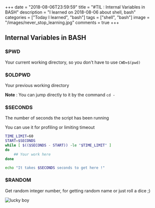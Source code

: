 +++
date = "2018-08-06T23:59:59"
title = "#TIL : Internal Variables in BASH"
description = "I learned on 2018-08-06 about shell, bash"
categories = ["Today I learned", "bash"]
tags = ["shell", "bash"]
image = "/images/never_stop_learning.jpg"
comments = true
+++



## Internal Variables in BASH

### $PWD

Your current working directory, so you don't have to use `CWD=$(pwd)`

### $OLDPWD

Your previous working directory

**Note** : You can jump directly to it by the command `cd -`

### $SECONDS

The number of seconds the script has been running

You can use it for profiling or limiting timeout

```bash
TIME_LIMIT=60
START=$SECONDS
while [ $(($SECONDS - START)) -le "$TIME_LIMIT" ]
do
	## Your work here
done

echo "It takes $SECONDS seconds to get here !"
```

### $RANDOM

Get random integer number, for getting random name or just roll a dice ;)

![lucky boy](https://user-images.githubusercontent.com/4528223/43698047-23d567d6-9972-11e8-8208-f980cd804c1f.jpg)
